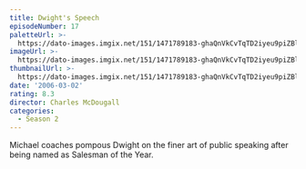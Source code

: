 ```yaml
---
title: Dwight's Speech
episodeNumber: 17
paletteUrl: >-
  https://dato-images.imgix.net/151/1471789183-ghaQnVkCvTqTD2iyeu9piZBltOL.jpg?auto=enhance&ch=DPR%2CWidth&palette=json
imageUrl: >-
  https://dato-images.imgix.net/151/1471789183-ghaQnVkCvTqTD2iyeu9piZBltOL.jpg?auto=compress%2Cformat&ch=DPR%2CWidth&w=500
thumbnailUrl: >-
  https://dato-images.imgix.net/151/1471789183-ghaQnVkCvTqTD2iyeu9piZBltOL.jpg?auto=enhance&ch=DPR%2CWidth&fit=crop&fm=jpg&h=280&w=500
date: '2006-03-02'
rating: 8.3
director: Charles McDougall
categories:
  - Season 2
---
```


Michael coaches pompous Dwight on the finer art of public speaking after being named as Salesman of the Year.